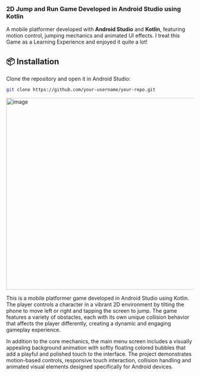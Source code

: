 ### 2D Jump and Run Game Developed in Android Studio using Kotlin
A mobile platformer developed with **Android Studio** and **Kotlin**, featuring motion control, jumping mechanics and animated UI effects. I treat this Game as a Learning Experience and enjoyed it quite a lot!

## 📦 Installation

Clone the repository and open it in Android Studio:

```bash
git clone https://github.com/your-username/your-repo.git
```

<img width="1000" height="515" alt="image" src="https://github.com/user-attachments/assets/de5d62d4-bd90-442e-9fd3-5159107e31c5" />


This is a mobile platformer game developed in Android Studio using Kotlin. The player controls a character in a vibrant 2D environment by tilting the phone to move left or right and tapping the screen to jump. The game features a variety of obstacles, each with its own unique collision behavior that affects the player differently, creating a dynamic and engaging gameplay experience.

In addition to the core mechanics, the main menu screen includes a visually appealing background animation with softly floating colored bubbles that add a playful and polished touch to the interface. The project demonstrates motion-based controls, responsive touch interaction, collision handling and animated visual elements designed specifically for Android devices.


